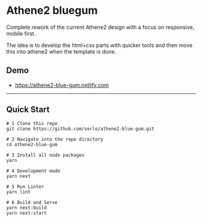 # Athene2 bluegum

Complete rework of the current Athene2 design with a focus on responsive, mobile first.

The idea is to develop the html+css parts with quicker tools and then move this into athene2 when the template is done.

## Demo

- https://athene2-blue-gum.netlify.com

---

## Quick Start

```
# 1 Clone this repo
git clone https://github.com/serlo/athene2-blue-gum.git

# 2 Navigate into the repo directory
cd athene2-blue-gum

# 3 Install all node packages
yarn

# 4 Development mode
yarn next

# 5 Run Linter
yarn lint

# 6 Build and Serve
yarn next:build
yarn next:start
```
